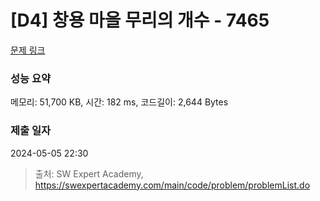 # [D4] 창용 마을 무리의 개수 - 7465 

[문제 링크](https://swexpertacademy.com/main/code/problem/problemDetail.do?contestProbId=AWngfZVa9XwDFAQU) 

### 성능 요약

메모리: 51,700 KB, 시간: 182 ms, 코드길이: 2,644 Bytes

### 제출 일자

2024-05-05 22:30



> 출처: SW Expert Academy, https://swexpertacademy.com/main/code/problem/problemList.do